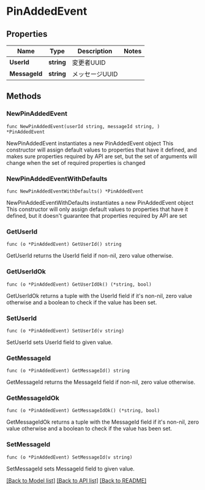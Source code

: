 # PinAddedEvent

## Properties

Name | Type | Description | Notes
------------ | ------------- | ------------- | -------------
**UserId** | **string** | 変更者UUID | 
**MessageId** | **string** | メッセージUUID | 

## Methods

### NewPinAddedEvent

`func NewPinAddedEvent(userId string, messageId string, ) *PinAddedEvent`

NewPinAddedEvent instantiates a new PinAddedEvent object
This constructor will assign default values to properties that have it defined,
and makes sure properties required by API are set, but the set of arguments
will change when the set of required properties is changed

### NewPinAddedEventWithDefaults

`func NewPinAddedEventWithDefaults() *PinAddedEvent`

NewPinAddedEventWithDefaults instantiates a new PinAddedEvent object
This constructor will only assign default values to properties that have it defined,
but it doesn't guarantee that properties required by API are set

### GetUserId

`func (o *PinAddedEvent) GetUserId() string`

GetUserId returns the UserId field if non-nil, zero value otherwise.

### GetUserIdOk

`func (o *PinAddedEvent) GetUserIdOk() (*string, bool)`

GetUserIdOk returns a tuple with the UserId field if it's non-nil, zero value otherwise
and a boolean to check if the value has been set.

### SetUserId

`func (o *PinAddedEvent) SetUserId(v string)`

SetUserId sets UserId field to given value.


### GetMessageId

`func (o *PinAddedEvent) GetMessageId() string`

GetMessageId returns the MessageId field if non-nil, zero value otherwise.

### GetMessageIdOk

`func (o *PinAddedEvent) GetMessageIdOk() (*string, bool)`

GetMessageIdOk returns a tuple with the MessageId field if it's non-nil, zero value otherwise
and a boolean to check if the value has been set.

### SetMessageId

`func (o *PinAddedEvent) SetMessageId(v string)`

SetMessageId sets MessageId field to given value.



[[Back to Model list]](../README.md#documentation-for-models) [[Back to API list]](../README.md#documentation-for-api-endpoints) [[Back to README]](../README.md)


